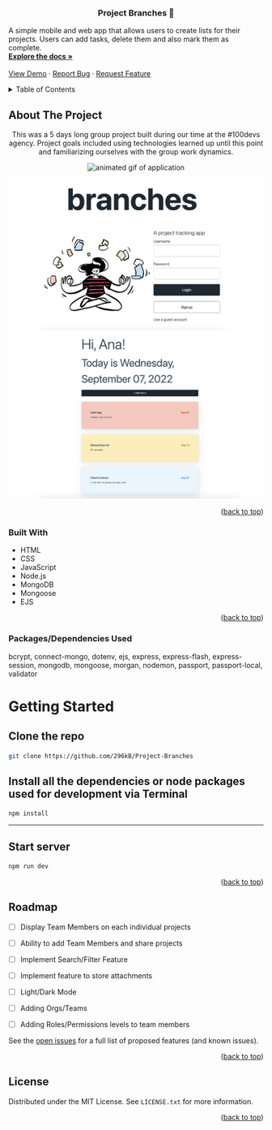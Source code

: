 <h3 align="center">Project Branches 🌳</h3>

  <p align="left">
    A simple mobile and web app that allows users to create lists for their projects. 
    Users can add tasks, delete them and also mark them as complete.
    <br />
    <a href="https://github.com/296kB/Project-Branches"><strong>Explore the docs »</strong></a>
    <br />
    <br />
    <a href="https://project-branches-production.up.railway.app/">View Demo</a>
    ·
    <a href="https://github.com/296kB/Project-Branches/issues">Report Bug</a>
    ·
    <a href="https://github.com/296kB/Project-Branches/issues">Request Feature</a>
  </p>
</div>

<!-- TABLE OF CONTENTS -->
<details>
  <summary>Table of Contents</summary>
  <ol>
    <li>
      <a href="#about-the-project">About The Project</a>
      <ul>
        <li><a href="#built-with">Built With</a></li>
      </ul>
    </li>
    <li><a href="#getting-started">Getting Started</a></li>
    <li><a href="#roadmap">Roadmap</a></li>
    <li><a href="#license">License</a></li>
  </ol>
</details>

<!-- ABOUT THE PROJECT -->
## About The Project
<p align="center">
    This was a 5 days long group project built during our time at the #100devs agency. Project goals included using technologies learned up until this point and familiarizing ourselves with the group work dynamics.
</p>

<p align="center">

<img src="https://i.imgur.com/L78sDWJ.gif" alt="animated gif of application"/>

</p>

![Picture of Login Screen](/public/assets/branches-screenshot1.png)
![Picture of application dashboard](/public/assets/branches-screenshot2.png)

<p align="right">(<a href="#readme-top">back to top</a>)</p>

### Built With

* HTML
* CSS
* JavaScript
* Node.js
* MongoDB
* Mongoose
* EJS

<p align="right">(<a href="#readme-top">back to top</a>)</p>

### Packages/Dependencies Used 

bcrypt, connect-mongo, dotenv, ejs, express, express-flash, express-session, mongodb, mongoose, morgan, nodemon, passport, passport-local, validator

<!-- GETTING STARTED -->
# Getting Started

## Clone the repo
   ```sh
   git clone https://github.com/296kB/Project-Branches
   ```

## Install all the dependencies or node packages used for development via Terminal

```sh
npm install 
```
---

## Start server

```sh
npm run dev
```
<p align="right">(<a href="#readme-top">back to top</a>)</p>

<!-- ROADMAP -->
## Roadmap

- [ ] Display Team Members on each individual projects
- [ ] Ability to add Team Members and share projects
- [ ] Implement Search/Filter Feature
- [ ] Implement feature to store attachments
- [ ] Light/Dark Mode
- [ ] Adding Orgs/Teams
- [ ] Adding Roles/Permissions levels to team members
    

See the [open issues](https://github.com/296kB/Project-Branches/issues) for a full list of proposed features (and known issues).

<p align="right">(<a href="#readme-top">back to top</a>)</p>

<!-- LICENSE -->
## License

Distributed under the MIT License. See `LICENSE.txt` for more information.

<p align="right">(<a href="#readme-top">back to top</a>)</p>